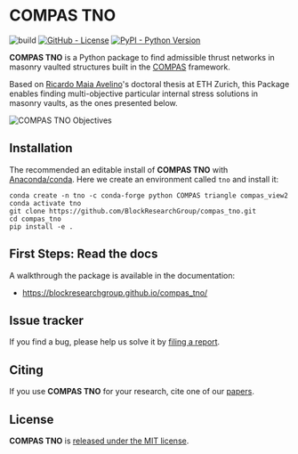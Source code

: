 # COMPAS TNO

![build](https://github.com/BlockResearchGroup/compas_tno/workflows/build/badge.svg)
[![GitHub - License](https://img.shields.io/github/license/compas-dev/compas.svg)](https://github.com/BlockResearchGroup/compas_tno/)
[![PyPI - Python Version](https://img.shields.io/pypi/pyversions/COMPAS.svg)](https://pypi.python.org/project/COMPAS)

**COMPAS TNO** is a Python package to find admissible thrust networks in masonry vaulted structures built in the [COMPAS](https://compas.dev/) framework.

Based on [Ricardo Maia Avelino](https://ricardoavelino.github.io/)'s doctoral thesis at ETH Zurich, this Package enables finding multi-objective particular internal stress solutions in masonry vaults, as the ones presented below.

![COMPAS TNO Objectives](./docs/_images/objectives.png)

## Installation

The recommended an editable install of **COMPAS TNO** with [Anaconda/conda](https://conda.io/docs/). Here we create an environment called `tno` and install it:

```
conda create -n tno -c conda-forge python COMPAS triangle compas_view2
conda activate tno
git clone https://github.com/BlockResearchGroup/compas_tno.git
cd compas_tno
pip install -e .
```

## First Steps: Read the docs

A walkthrough the package is available in the documentation:
* <https://blockresearchgroup.github.io/compas_tno/>

## Issue tracker

If you find a bug, please help us solve it by [filing a report](https://github.com/BlockResearchGroup/compas_tno/issues).

## Citing

If you use **COMPAS TNO** for your research, cite one of our [papers](https://blockresearchgroup.github.io/compas_tno/latest/publications.html).

## License

**COMPAS TNO** is [released under the MIT license](https://github.com/BlockResearchGroup/compas_tno/latest/license.html).
